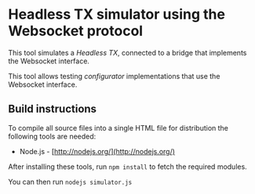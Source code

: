 # Headless TX simulator using the Websocket protocol

This tool simulates a *Headless TX*, connected to a bridge that implements the
Websocket interface.

This tool allows testing *configurator* implementations that use the Websocket
interface.


## Build instructions

To compile all source files into a single HTML file for distribution the following tools are needed:

- Node.js - [http://nodejs.org/](http://nodejs.org/)

After installing these tools, run `npm install` to fetch the required modules.

You can then run `nodejs simulator.js`